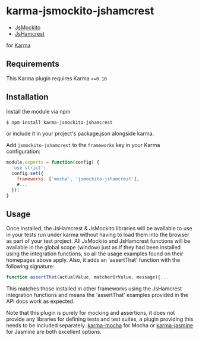 
karma-jsmockito-jshamcrest
================

  * [JsMockito](http://jsmockito.org)
  * [JsHamcrest](http://www.danielfm.me/jshamcrest/)

for [Karma](http://karma-runner.github.io)

Requirements
------------

This Karma plugin requires Karma `>=0.10`

Installation
------------

Install the module via npm

```sh
$ npm install karma-jsmockito-jshamcrest
```

or include it in your project's package.json alongside karma.

Add `jsmockito-jshamcrest` to the `frameworks` key in your Karma configuration:

```js
module.exports = function(config) {
  'use strict';
  config.set({
    frameworks: ['mocha', 'jsmockito-jshamcrest'],
    #...
  });
}
```



Usage
-----

Once installed, the JsHamcrest & JsMockito libraries will be available to use in your tests run under karma without having to load them into the browser as part of your test project.
All JsMockito and JsHamcrest functions will be available in the global scope (window) just as if they had been installed using the integration functions, so all the usage examples found on their homepages above apply.
Also, it adds an 'assertThat' function with the following signature:

```js
function assertThat(actualValue, matcherOrValue, message){...
```

This matches those installed in other frameworks using the JsHamcrest integration functions and means the 'assertThat' examples provided in the API docs work as expected.

Note that this plugin is purely for mocking and assertions, it does not provide any libraries for defining tests and test suites, a plugin providing this needs to be included separately. [karma-mocha](https://www.npmjs.org/package/karma-mocha) for Mocha or [karma-jasmine](https://www.npmjs.org/package/karma-jasmine) for Jasmine are both excellent options.